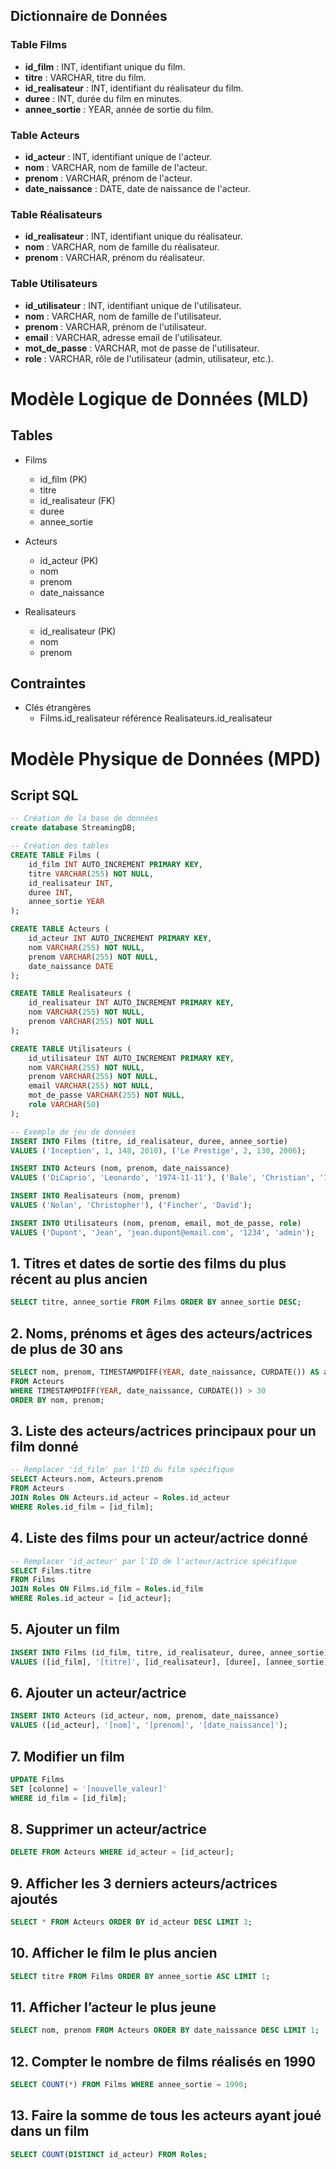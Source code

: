 ## Dictionnaire de Données

### Table Films
- **id_film** : INT, identifiant unique du film.
- **titre** : VARCHAR, titre du film.
- **id_realisateur** : INT, identifiant du réalisateur du film.
- **duree** : INT, durée du film en minutes.
- **annee_sortie** : YEAR, année de sortie du film.

### Table Acteurs
- **id_acteur** : INT, identifiant unique de l'acteur.
- **nom** : VARCHAR, nom de famille de l'acteur.
- **prenom** : VARCHAR, prénom de l'acteur.
- **date_naissance** : DATE, date de naissance de l'acteur.

### Table Réalisateurs
- **id_realisateur** : INT, identifiant unique du réalisateur.
- **nom** : VARCHAR, nom de famille du réalisateur.
- **prenom** : VARCHAR, prénom du réalisateur.

### Table Utilisateurs
- **id_utilisateur** : INT, identifiant unique de l'utilisateur.
- **nom** : VARCHAR, nom de famille de l'utilisateur.
- **prenom** : VARCHAR, prénom de l'utilisateur.
- **email** : VARCHAR, adresse email de l'utilisateur.
- **mot_de_passe** : VARCHAR, mot de passe de l'utilisateur.
- **role** : VARCHAR, rôle de l'utilisateur (admin, utilisateur, etc.).


# Modèle Logique de Données (MLD)

## Tables
- Films
    - id_film (PK)
    - titre
    - id_realisateur (FK)
    - duree
    - annee_sortie

- Acteurs
    - id_acteur (PK)
    - nom
    - prenom
    - date_naissance

- Realisateurs
    - id_realisateur (PK)
    - nom
    - prenom

## Contraintes
- Clés étrangères
    - Films.id_realisateur référence Realisateurs.id_realisateur

# Modèle Physique de Données (MPD)

## Script SQL
```sql
-- Création de la base de données
create database StreamingDB;

-- Création des tables
CREATE TABLE Films (
    id_film INT AUTO_INCREMENT PRIMARY KEY,
    titre VARCHAR(255) NOT NULL,
    id_realisateur INT,
    duree INT,
    annee_sortie YEAR
);

CREATE TABLE Acteurs (
    id_acteur INT AUTO_INCREMENT PRIMARY KEY,
    nom VARCHAR(255) NOT NULL,
    prenom VARCHAR(255) NOT NULL,
    date_naissance DATE
);

CREATE TABLE Realisateurs (
    id_realisateur INT AUTO_INCREMENT PRIMARY KEY,
    nom VARCHAR(255) NOT NULL,
    prenom VARCHAR(255) NOT NULL
);

CREATE TABLE Utilisateurs (
    id_utilisateur INT AUTO_INCREMENT PRIMARY KEY,
    nom VARCHAR(255) NOT NULL,
    prenom VARCHAR(255) NOT NULL,
    email VARCHAR(255) NOT NULL,
    mot_de_passe VARCHAR(255) NOT NULL,
    role VARCHAR(50)
);

-- Exemple de jeu de données
INSERT INTO Films (titre, id_realisateur, duree, annee_sortie) 
VALUES ('Inception', 1, 148, 2010), ('Le Prestige', 2, 130, 2006);

INSERT INTO Acteurs (nom, prenom, date_naissance) 
VALUES ('DiCaprio', 'Leonardo', '1974-11-11'), ('Bale', 'Christian', '1974-01-30');

INSERT INTO Realisateurs (nom, prenom) 
VALUES ('Nolan', 'Christopher'), ('Fincher', 'David');

INSERT INTO Utilisateurs (nom, prenom, email, mot_de_passe, role) 
VALUES ('Dupont', 'Jean', 'jean.dupont@email.com', '1234', 'admin');
```

## 1. Titres et dates de sortie des films du plus récent au plus ancien
```sql
SELECT titre, annee_sortie FROM Films ORDER BY annee_sortie DESC;
```

## 2. Noms, prénoms et âges des acteurs/actrices de plus de 30 ans
```sql
SELECT nom, prenom, TIMESTAMPDIFF(YEAR, date_naissance, CURDATE()) AS age 
FROM Acteurs 
WHERE TIMESTAMPDIFF(YEAR, date_naissance, CURDATE()) > 30 
ORDER BY nom, prenom;
```

## 3. Liste des acteurs/actrices principaux pour un film donné
```sql
-- Remplacer 'id_film' par l'ID du film spécifique
SELECT Acteurs.nom, Acteurs.prenom 
FROM Acteurs 
JOIN Roles ON Acteurs.id_acteur = Roles.id_acteur 
WHERE Roles.id_film = [id_film];
```

## 4. Liste des films pour un acteur/actrice donné
```sql
-- Remplacer 'id_acteur' par l'ID de l'acteur/actrice spécifique
SELECT Films.titre 
FROM Films 
JOIN Roles ON Films.id_film = Roles.id_film 
WHERE Roles.id_acteur = [id_acteur];
```

## 5. Ajouter un film
```sql
INSERT INTO Films (id_film, titre, id_realisateur, duree, annee_sortie) 
VALUES ([id_film], '[titre]', [id_realisateur], [duree], [annee_sortie]);
```

## 6. Ajouter un acteur/actrice
```sql
INSERT INTO Acteurs (id_acteur, nom, prenom, date_naissance) 
VALUES ([id_acteur], '[nom]', '[prenom]', '[date_naissance]');
```

## 7. Modifier un film
```sql
UPDATE Films 
SET [colonne] = '[nouvelle_valeur]' 
WHERE id_film = [id_film];
```

## 8. Supprimer un acteur/actrice
```sql
DELETE FROM Acteurs WHERE id_acteur = [id_acteur];
```

## 9. Afficher les 3 derniers acteurs/actrices ajoutés
```sql
SELECT * FROM Acteurs ORDER BY id_acteur DESC LIMIT 3;
```

## 10. Afficher le film le plus ancien
```sql
SELECT titre FROM Films ORDER BY annee_sortie ASC LIMIT 1;
```

## 11. Afficher l’acteur le plus jeune
```sql
SELECT nom, prenom FROM Acteurs ORDER BY date_naissance DESC LIMIT 1;
```

## 12. Compter le nombre de films réalisés en 1990
```sql
SELECT COUNT(*) FROM Films WHERE annee_sortie = 1990;
```

## 13. Faire la somme de tous les acteurs ayant joué dans un film
```sql
SELECT COUNT(DISTINCT id_acteur) FROM Roles;
```